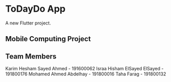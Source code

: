 # ToDayDo App

A new Flutter project.

## Mobile Computing Project

## Team Members
Karim Hesham Sayed Ahmed - 191600062
Israa Hisham ElSayed ElSayed - 191800176
Mohamed Ahmed Abdelhay - 191800016
Taha Farag - 191800132
